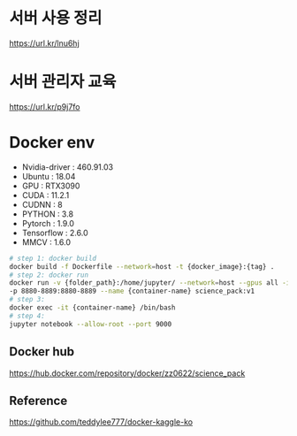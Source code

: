# 서버 사용 정리
https://url.kr/lnu6hj
# 서버 관리자 교육 
https://url.kr/p9j7fo
# Docker env
- Nvidia-driver : 460.91.03
- Ubuntu : 18.04
- GPU : RTX3090 
- CUDA : 11.2.1 
- CUDNN : 8
- PYTHON : 3.8
- Pytorch : 1.9.0
- Tensorflow : 2.6.0
- MMCV : 1.6.0


```bash
# step 1: docker build
docker build -f Dockerfile --network=host -t {docker_image}:{tag} .
# step 2: docker run
docker run -v {folder_path}:/home/jupyter/ --network=host --gpus all -itd \
-p 8880-8889:8880-8889 --name {container-name} science_pack:v1
# step 3: 
docker exec -it {container-name} /bin/bash
# step 4:
jupyter notebook --allow-root --port 9000
```

## Docker hub
https://hub.docker.com/repository/docker/zz0622/science_pack

## Reference 
https://github.com/teddylee777/docker-kaggle-ko
